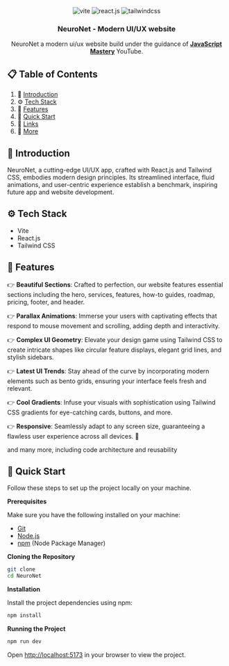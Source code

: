<div align="center">
  <div>
    <img src="https://img.shields.io/badge/-Vite-black?style=for-the-badge&logoColor=white&logo=vite&color=646CFF" alt="vite" />
    <img src="https://img.shields.io/badge/-React_JS-black?style=for-the-badge&logoColor=white&logo=react&color=61DAFB" alt="react.js" />
    <img src="https://img.shields.io/badge/-Tailwind_CSS-black?style=for-the-badge&logoColor=white&logo=tailwindcss&color=06B6D4" alt="tailwindcss" />
  </div>

  <h3 align="center"> NeuroNet - Modern UI/UX website</h3>

   <div align="center">
     NeuroNet a modern ui/ux website build under the guidance of <a href="https://www.youtube.com/@javascriptmastery/videos" target="_blank"><b>JavaScript Mastery</b></a> YouTube.
    </div>
</div>

## 📋 <a name="table">Table of Contents</a>

1. 🤖 [Introduction](#introduction)
2. ⚙️ [Tech Stack](#tech-stack)
3. 🔋 [Features](#features)
4. 🤸 [Quick Start](#quick-start)
5. 🔗 [Links](#links)
7. 🚀 [More](#more)

## <a name="introduction">🤖 Introduction</a>

NeuroNet, a cutting-edge UI/UX app, crafted with React.js and Tailwind CSS, embodies modern design principles. Its streamlined interface, fluid animations, and user-centric experience establish a benchmark, inspiring future app and website development.

## <a name="tech-stack">⚙️ Tech Stack</a>

- Vite
- React.js
- Tailwind CSS

## <a name="features">🔋 Features</a>

👉 **Beautiful Sections**: Crafted to perfection, our website features essential sections including the hero, services, features, how-to guides, roadmap, pricing, footer, and header.

👉 **Parallax Animations**: Immerse your users with captivating effects that respond to mouse movement and scrolling, adding depth and interactivity.

👉 **Complex UI Geometry**: Elevate your design game using Tailwind CSS to create intricate shapes like circular feature displays, elegant grid lines, and stylish sidebars.

👉 **Latest UI Trends**: Stay ahead of the curve by incorporating modern elements such as bento grids, ensuring your interface feels fresh and relevant.

👉 **Cool Gradients**: Infuse your visuals with sophistication using Tailwind CSS gradients for eye-catching cards, buttons, and more.

👉 **Responsive**: Seamlessly adapt to any screen size, guaranteeing a flawless user experience across all devices. 🌟

and many more, including code architecture and reusability

## <a name="quick-start">🤸 Quick Start</a>

Follow these steps to set up the project locally on your machine.

**Prerequisites**

Make sure you have the following installed on your machine:

- [Git](https://git-scm.com/)
- [Node.js](https://nodejs.org/en)
- [npm](https://www.npmjs.com/) (Node Package Manager)

**Cloning the Repository**

```bash
git clone 
cd NeuroNet
```

**Installation**

Install the project dependencies using npm:

```bash
npm install
```

**Running the Project**

```bash
npm run dev
```

Open [http://localhost:5173](http://localhost:5173) in your browser to view the project.
